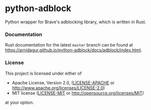 python-adblock
==========
Python wrapper for Brave's adblocking library, which is written in Rust.

### Documentation

Rust documentation for the latest `master` branch can be found at https://arnidagur.github.io/python-adblock/docs/adblock/index.html.

### License

This project is licensed under either of

 * Apache License, Version 2.0, ([LICENSE-APACHE](LICENSE-APACHE) or
   http://www.apache.org/licenses/LICENSE-2.0)
 * MIT license ([LICENSE-MIT](LICENSE-MIT) or
   http://opensource.org/licenses/MIT)

at your option.
